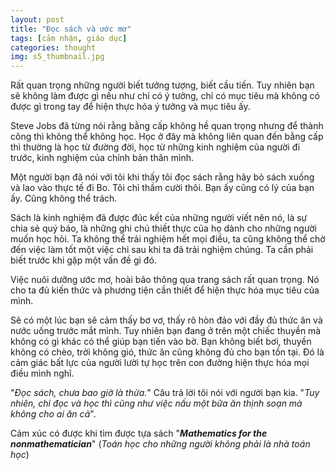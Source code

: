 ```yaml
---
layout: post
title: "Đọc sách và ước mơ"
tags: [cảm nhận, giáo dục]
categories: thought
img: s5_thumbnail.jpg
---
```


Rất quan trọng những người biết tưởng tượng, biết cầu tiến. Tuy nhiên bạn sẽ không làm được gì nếu như chỉ có ý tưởng, chỉ có mục tiêu mà không có được gì trong tay để hiện thực hóa ý tưởng và mục tiêu ấy.

Steve Jobs đã từng nói rằng bằng cấp không hề quan trọng nhưng để thành công thì không thể không học. Học ở đây mà không liên quan đến bằng cấp thì thường là học từ đường đời, học từ những kinh nghiệm của người đi trước, kinh nghiệm của chính bản thân mình.

Một người bạn đã nói với tôi khi thấy tôi đọc sách rằng hãy bỏ sách xuống và lao vào thực tế đi Bo. Tôi chỉ thầm cười thôi. Bạn ấy cũng có lý của bạn ấy. Cũng không thể trách.

Sách là kinh nghiệm đã được đúc kết của những người viết nên nó, là sự chia sẻ quý báo, là những ghi chú thiết thực của họ dành cho những người muốn học hỏi. Ta không thể trải nghiệm hết mọi điều, ta cũng không thể chờ đến việc làm tốt một việc chỉ sau khi ta đã trải nghiệm chúng. Ta cần phải biết trước khi gặp một vấn đề gì đó.

Việc nuôi dưỡng ước mơ, hoài bão thông qua trang sách rất quan trọng. Nó cho ta đủ kiến thức và phương tiện cần thiết để hiện thực hóa mục tiêu của mình.

Sẽ có một lúc bạn sẽ cảm thấy bơ vơ, thấy rõ hòn đảo với đầy đủ thức ăn và nước uống trước mắt mình. Tuy nhiên bạn đang ở trên một chiếc thuyền mà không có gì khác có thể giúp bạn tiến vào bờ. Bạn không biết bơi, thuyền không có chèo, trời không gió, thức ăn cũng không đủ cho bạn tồn tại. Đó là cảm giác bất lực của người lười tự học trên con đường hiện thực hóa mọi điều mình nghĩ.

"*Đọc sách, chưa bao giờ là thừa.*" Câu trả lời tôi nói với người bạn kia. "*Tuy nhiên, chỉ đọc và học thì cũng như việc nấu một bữa ăn thịnh soạn mà không cho ai ăn cả*".

Cảm xúc có được khi tìm được tựa sách "***Mathematics for the nonmathematician***" (*Toán học cho những người không phải là nhà toán học*)